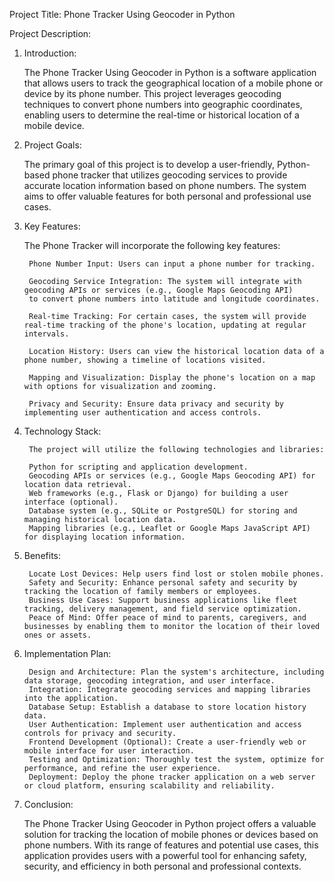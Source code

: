 Project Title: Phone Tracker Using Geocoder in Python

Project Description:

1. Introduction:

    The Phone Tracker Using Geocoder in Python is a software application that allows users to track the geographical location 
    of a mobile phone or device by its phone number. This project leverages geocoding techniques to convert phone numbers into geographic coordinates, 
    enabling users to determine the real-time or historical location of a mobile device.

2. Project Goals:

    The primary goal of this project is to develop a user-friendly, Python-based phone tracker that utilizes 
    geocoding services to provide accurate location information based on phone numbers. The system aims to offer valuable 
    features for both personal and professional use cases.

3. Key Features:

    The Phone Tracker will incorporate the following key features:
    
        Phone Number Input: Users can input a phone number for tracking.
        
        Geocoding Service Integration: The system will integrate with geocoding APIs or services (e.g., Google Maps Geocoding API) 
        to convert phone numbers into latitude and longitude coordinates.
        
        Real-time Tracking: For certain cases, the system will provide real-time tracking of the phone's location, updating at regular intervals.
        
        Location History: Users can view the historical location data of a phone number, showing a timeline of locations visited.
        
        Mapping and Visualization: Display the phone's location on a map with options for visualization and zooming.
        
        Privacy and Security: Ensure data privacy and security by implementing user authentication and access controls.

4. Technology Stack:

        The project will utilize the following technologies and libraries:
        
        Python for scripting and application development.
        Geocoding APIs or services (e.g., Google Maps Geocoding API) for location data retrieval.
        Web frameworks (e.g., Flask or Django) for building a user interface (optional).
        Database system (e.g., SQLite or PostgreSQL) for storing and managing historical location data.
        Mapping libraries (e.g., Leaflet or Google Maps JavaScript API) for displaying location information.
5. Benefits:

        Locate Lost Devices: Help users find lost or stolen mobile phones.
        Safety and Security: Enhance personal safety and security by tracking the location of family members or employees.
        Business Use Cases: Support business applications like fleet tracking, delivery management, and field service optimization.
        Peace of Mind: Offer peace of mind to parents, caregivers, and businesses by enabling them to monitor the location of their loved ones or assets.
6. Implementation Plan:

        Design and Architecture: Plan the system's architecture, including data storage, geocoding integration, and user interface.
        Integration: Integrate geocoding services and mapping libraries into the application.
        Database Setup: Establish a database to store location history data.
        User Authentication: Implement user authentication and access controls for privacy and security.
        Frontend Development (Optional): Create a user-friendly web or mobile interface for user interaction.
        Testing and Optimization: Thoroughly test the system, optimize for performance, and refine the user experience.
        Deployment: Deploy the phone tracker application on a web server or cloud platform, ensuring scalability and reliability.

7. Conclusion:

    The Phone Tracker Using Geocoder in Python project offers a valuable solution for tracking the location of mobile phones or devices based on phone numbers. 
    With its range of features and potential use cases, this application provides users with a powerful tool for enhancing safety, security, and 
    efficiency in both personal and professional contexts.
